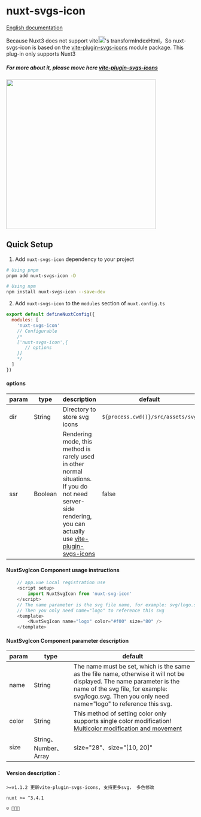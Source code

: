 <!--
Get your module up and running quickly.

Find and replace all on all files (CMD+SHIFT+F):
- Name: nuxt-svgs-icon
- Package name: nuxt-svgs-icon
- Description: Nuxt3 svg icon
-->

# nuxt-svgs-icon

[English documentation](README.en.md) 

Because Nuxt3 does not support vite<img src="https://vitejs.dev/logo.svg" width="18px"></img>'s transformIndexHtml，So nuxt-svgs-icon is based on the [vite-plugin-svgs-icons](https://github.com/335296558/vite-plugin-svgs-icons) module package. This plug-in only supports Nuxt3

##### For more about it, please move here [vite-plugin-svgs-icons](https://github.com/335296558/vite-plugin-svgs-icons)

<img src="./playground/assets/testing_git_svgs.gif" width="400px"></img> 

## Quick Setup

1. Add `nuxt-svgs-icon` dependency to your project

```bash
# Using pnpm
pnpm add nuxt-svgs-icon -D

# Using npm
npm install nuxt-svgs-icon --save-dev
```

2. Add `nuxt-svgs-icon` to the `modules` section of `nuxt.config.ts`

```js
export default defineNuxtConfig({
  modules: [
    'nuxt-svgs-icon'
    // Configurable
    /*
    ['nuxt-svgs-icon',{
       // options
    }]
    */
  ]
})
```

#### options
| param | type | description | default |
| -------- | -------- | -------- | -------- |
|dir|String|Directory to store svg icons|`${process.cwd()}/src/assets/svg`|
|ssr|Boolean|Rendering mode, this method is rarely used in other normal situations. If you do not need server-side rendering, you can actually use [vite-plugin-svgs-icons](https://github.com/335296558/vite-plugin-svgs-icons)|false|

<!-- |moduleId|String|定义导入名称|nuxt-svg-icon| -->
#### NuxtSvgIcon Component usage instructions
```js
    // app.vue Local registration use
    <script setup>
        import NuxtSvgIcon from 'nuxt-svg-icon'
    </script>
    // The name parameter is the svg file name, for example: svg/logo.svg
    // Then you only need name="logo" to reference this svg
    <template>
        <NuxtSvgIcon name="logo" color="#f00" size="80" />
    </template>
```

#### NuxtSvgIcon Component parameter description
| param | type | default |
| -------- | -------- | -------- |
|name|String|The name must be set, which is the same as the file name, otherwise it will not be displayed. The name parameter is the name of the svg file, for example: svg/logo.svg. Then you only need name="logo" to reference this svg.|
|color|String| This method of setting color only supports single color modification! [Multicolor modification and movement](MULTICOLOR.md)|
|size|String、Number、Array| size="28"、size="[10, 20]" |

#### Version description：
    >=v1.1.2 更新vite-plugin-svgs-icons, 支持更多svg， 多色修改

    nuxt >= ^3.4.1
```
☺️ 🤪😋😘
```
